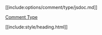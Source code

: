 [[include:options/comment/type/jsdoc.md]]

[Comment Type](../index.html)

[[include:style/heading.html]]